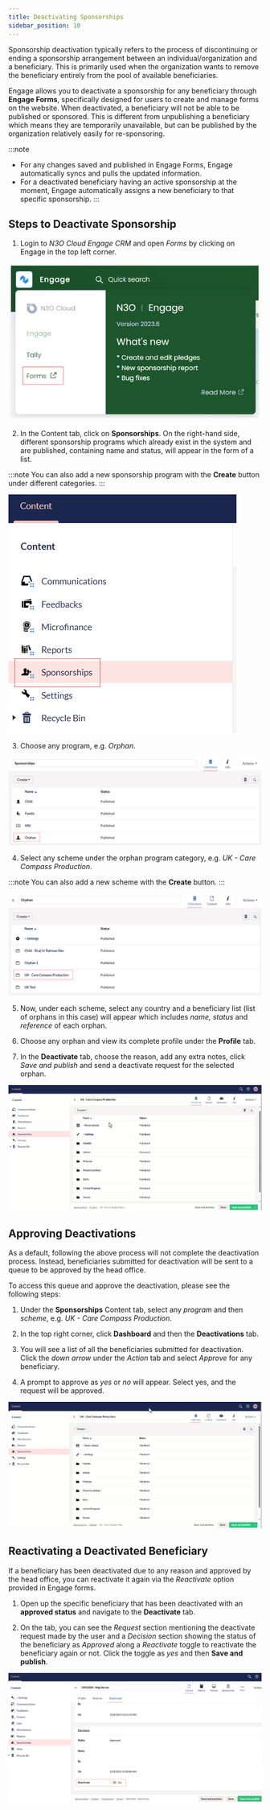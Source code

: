 ```yaml
---
title: Deactivating Sponsorships
sidebar_position: 10
---
```


Sponsorship deactivation typically refers to the process of discontinuing or ending a sponsorship arrangement between an individual/organization and a beneficiary. This is primarily used when the organization wants to remove the beneficiary entirely from the pool of available beneficiaries.

Engage allows you to deactivate a sponsorship for any beneficiary through **Engage Forms**, specifically designed for users to create and manage forms on the website. When deactivated, a beneficiary will not be able to be published or sponsored. This is different from unpublishing a beneficiary which means they are temporarily unavailable, but can be published by the organization relatively easily for re-sponsoring.

:::note
- For any changes saved and published in Engage Forms, Engage automatically syncs and pulls the updated information.       
- For a deactivated beneficiary having an active sponsorship at the moment, Engage automatically assigns a new beneficiary to that specific sponsorship.
:::

## Steps to Deactivate Sponsorship

1. Login to *N3O Cloud Engage CRM* and open *Forms* by clicking on Engage in the top left corner. 

![Forms](forms.png)

2. In the Content tab, click on **Sponsorships**. On the right-hand side, different sponsorship programs which already exist in the system and are published, containing name and status, will appear in the form of a list.

:::note
You can also add a new sponsorship program with the **Create** button under different categories.
:::

![Sponsorship Tab](sponsorship-tab.png)

3. Choose any program, e.g. *Orphan*.

![Select Program](select-program.png)

4. Select any scheme under the orphan program category, e.g. *UK - Care Compass Production*. 

:::note
You can also add a new scheme with the **Create** button.
:::

![Select Scheme](select-scheme.png)

5. Now, under each scheme, select any country and a beneficiary list (list of orphans in this case) will appear which includes *name, status* and *reference* of each orphan.

6. Choose any orphan and view its complete profile under the **Profile** tab. 

7. In the **Deactivate** tab, choose the reason, add any extra notes, click *Save and publish* and send a deactivate request for the selected orphan.

![Deactivation Gif](deactivation-video.gif)

## Approving Deactivations 

As a default, following the above process will not complete the deactivation process. Instead, beneficiaries submitted for deactivation will be sent to a queue to be approved by the head office.  

To access this queue and approve the deactivation, please see the following steps:

1. Under the **Sponsorships** Content tab, select any *program* and then *scheme*, e.g. *UK - Care Compass Production*.

2. In the top right corner, click **Dashboard** and then the **Deactivations** tab.

3. You will see a list of all the beneficiaries submitted for deactivation. Click the *down arrow* under the *Action* tab and select *Approve* for any beneficiary.

4. A prompt to approve as *yes* or *no* will appear. Select yes, and the request will be approved.

![Deactivation Gif](deactivation-request-gif.gif)

## Reactivating a Deactivated Beneficiary

If a beneficiary has been deactivated due to any reason and approved by the head office, you can reactivate it again via the *Reactivate* option provided in Engage forms. 

1. Open up the specific beneficiary that has been deactivated with an **approved status** and navigate to the **Deactivate** tab.

2. On the tab, you can see the *Request* section mentioning the deactivate request made by the user and a *Decision* section showing the status of the beneficiary as *Approved* along a *Reactivate* toggle to reactivate the beneficiary again or not. Click the toggle as *yes* and then **Save and publish**.

![Reactivate option](./reactivate-option.png)